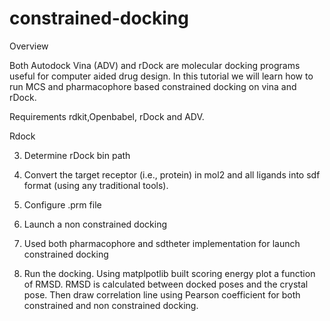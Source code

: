 # constrained-docking

Overview 

Both Autodock Vina (ADV) and rDock are molecular docking programs useful for computer aided drug design.
In this tutorial we will learn how to run MCS and pharmacophore based constrained docking on vina and rDock.

Requirements
rdkit,Openbabel, rDock and ADV.

Rdock

3) Determine rDock bin path

4) Convert the target receptor (i.e., protein) in mol2 and all ligands into sdf format (using any traditional tools).

5) Configure .prm file 

6) Launch a non constrained docking

7) Used both pharmacophore and sdtheter implementation for launch constrained docking

8) Run the docking. Using matplpotlib built scoring energy plot a function of RMSD. RMSD is calculated between docked poses and the crystal pose. Then draw correlation line using Pearson coefficient for both constrained and non constrained docking. 


